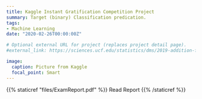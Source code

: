```yaml
---
title: Kaggle Instant Gratification Competition Project
summary: Target (binary) Classification predication.
tags:
- Machine Learning
date: "2020-02-26T00:00:00Z"

# Optional external URL for project (replaces project detail page).
#external_link: https://sciences.ucf.edu/statistics/dms/2019-addition-financial-analytics-competition/

image:
  caption: Picture from Kaggle
  focal_point: Smart
---
```


{{% staticref "files/ExamReport.pdf" %}} Read Report {{% /staticref %}}

